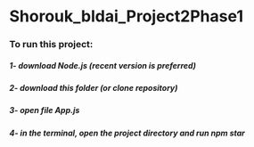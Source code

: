 # Shorouk_bldai_Project2Phase1

### To run this project:
##### 1- download Node.js (recent version is preferred)
##### 2- download this folder (or clone repository)
##### 3- open file App.js
##### 4- in the terminal, open the project directory and run npm star
